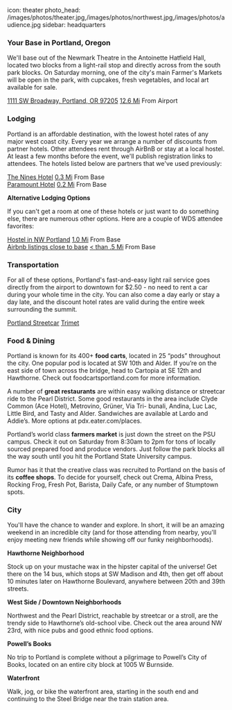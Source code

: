 icon: theater
photo_head: /images/photos/theater.jpg,/images/photos/northwest.jpg,/images/photos/audience.jpg
sidebar: headquarters

<h3>Your Base in Portland, Oregon</h3>
<p>
	We'll base out of the Newmark Theatre in the Antoinette Hatfield Hall, located two blocks from a light-rail stop and directly across from the south park blocks. On Saturday morning, one of the city's main Farmer's Markets will be open in the park, with cupcakes, fresh vegetables, and local art available for sale.
</p>
<div class="place-row">
	<a href="http://www.portland5.com/newmark-theatre">1111 SW Broadway, Portland, OR 97205</a>
	<span>
		<a href="https://goo.gl/maps/4eRdFJeb3Ep" target ="_blank">12.6 Mi</a>
		From Airport
	</span>
</div>
<div class="line-canvas"></div>

<a name="lodging"></a>

<h3 class="side-icon-moon">Lodging</h3>
<p>Portland is an affordable destination, with the lowest hotel rates of any major west coast city. Every year we arrange a number of discounts from partner hotels. Other attendees rent through AirBnB or stay at a local hostel. At least a few months before the event, we'll publish registration links to attendees. The hotels listed below are partners that we've used previously:</p>

<div class="place-row">
	<a href="https://www.starwoodmeeting.com/StarGroupsWeb/res?id=1502128445&key=1E3271B6">The Nines Hotel</a>  
	<span>
		<a href="http://goo.gl/2wmuIP" target ="_blank">0.3 Mi</a>
		From Base
	</span>
</div>
<div class="place-row">
	<a href="https://be.cohores.net/10180?NextPage=index&Nights=1&NumberOfRooms=1&NumberOfAdults=1&Currency=USD&SubSource=361&GroupCode=WDS2015">Paramount Hotel</a> 
	<span>
		<a href="http://goo.gl/WexjC9" target ="_blank">0.2 Mi</a>
		From Base
	</span>
</div>
<p></p>
<b>Alternative Lodging Options</b>

<p>If you can't get a room at one of these hotels or just want to do something else, there are numerous other options. Here are a couple of WDS attendee favorites:</p>

<div class="place-row">
	<a href="http://nwportlandhostel.com/">Hostel in NW Portland</a>
	<span>
		<a href="http://goo.gl/KYEXgc" target ="_blank">1.0 Mi</a>
		From Base
	</span>
</div>
<div class="place-row">
	<a href="http://goo.gl/WKh6oU">Airbnb listings close to base</a>
	<span>
		<a href="http://goo.gl/WKh6oU" target ="_blank">< than .5 Mi</a>
		From Base
	</span>
</div>
<div class="line-canvas"></div>

<a name="transportation"></a>

<h3 class="side-icon-streetcar">Transportation</h3>
<p>For all of these options, Portland's fast-and-easy light rail service goes directly from the airport to downtown for $2.50 - no need to rent a car during your whole time in the city. You can also come a day early or stay a day late, and the discount hotel rates are valid during the entire week surrounding the summit.</p> 
<div class="place-row">
	<a href="http://www.portlandstreetcar.org">Portland Streetcar</a>
	<span>
		<a href="http://www.portlandstreetcar.org/node/4" target ="_blank>Map</a>
	</span>
</div>
<div class="place-row">
	<a href="http://trimet.org">Trimet</a>
	<span>
		<a href="http://ride.trimet.org/?tool=routes#/" target ="_blank>Interactive Map</a>
	</span>
</div>
<div class="line-canvas"></div>

<a name="food-dining"></a>

<h3 class="side-icon-fork">Food &amp; Dining</h3>

Portland is known for its 400+ **food carts**, located in 25 “pods” throughout the city. One popular pod is located at SW 10th and Alder. If you’re on the east side of town across the bridge, head to Cartopia at SE 12th and Hawthorne. Check out foodcartsportland.com for more information.
	
A number of **great restaurants** are within easy walking distance or streetcar ride to the Pearl District. Some good restaurants in the area include Clyde Common (Ace Hotel), Metrovino, Grüner, Via Tri- bunali, Andina, Luc Lac, Little Bird, and Tasty and Alder. Sandwiches are available at Lardo and Addie’s. More options at pdx.eater.com/places.

Portland’s world class **farmers market** is just down the street on the PSU campus. Check it out on Saturday from 8:30am to 2pm for tons of locally sourced prepared food and produce vendors. Just follow the park blocks all the way south until you hit the Portland State University campus.

Rumor has it that the creative class was recruited to Portland on the basis of its **coffee shops**. To decide for yourself, check out Crema, Albina Press, Rocking Frog, Fresh Pot, Barista, Daily Cafe, or any number of Stumptown spots.

<!-- <div class="place-row">
	<a href="http://tastyntasty.com/alder/">Tasty &amp; Alder</a>
	<span>
		<a href="https://goo.gl/maps/xRS6w">0.5 Mi</a>
		From Base
	</span>
</div>
<div class="place-row">
	<a href="http://lardopdx.com">Lardo</a>
	<span>
		<a href="https://goo.gl/maps/Ey2f3">0.5 Mi</a>
		From Base
	</span>
</div>
<div class="place-row">
	<a href="http://khaomangai.com">Nong's Khao Man Gai</a>
	<span>
		<a href="https://goo.gl/maps/WI7yh">0.4 Mi</a>
		From Base
	</span>
</div>
<div class="place-row">
	<a href="http://www.obarestaurant.com">¡Oba!</a>
	<span>
		<a href="https://goo.gl/maps/Ev1ap">0.9 Mi</a>
		From Base
	</span>
</div>
<div class="place-row">
	<a href="http://www.irvingstreetkitchen.com">Irving Street Kitchen</a>
	<span>
		<a href="https://goo.gl/maps/otnbM">1.0 Mi</a>
		From Base
	</span>
</div>
<div class="place-row">
	<a href="http://www.torobravopdx.com">Toro Bravo</a>
	<span>
		<a href="https://goo.gl/maps/6PrQ9">3 Mi</a>
		From Base
	</span>
</div>
-->

<div class="line-canvas"></div>

<a name="city"></a>

<h3 class="side-icon-bridge">City</h3>
<p>
	You'll have the chance to wander and explore. In short, it will be an amazing weekend in an incredible city (and for those attending from nearby, you'll enjoy meeting new friends while showing off our funky neighborhoods).
</p>

**Hawthorne Neighborhood**

Stock up on your mustache wax in the hipster capital of the universe! Get there on the 14 bus, which stops at SW Madison and 4th, then get off about 10 minutes later on Hawthorne Boulevard, anywhere between 20th and 39th streets.

**West Side / Downtown Neighborhoods**

Northwest and the Pearl District, reachable by streetcar or a stroll, are the trendy side to Hawthorne’s old-school vibe. Check out the area around NW 23rd, with nice pubs and good ethnic food options.

**Powell’s Books**

No trip to Portland is complete without a pilgrimage to Powell’s City of Books, located on an entire city block at 1005 W Burnside.

**Waterfront**

Walk, jog, or bike the waterfront area, starting in the south end and continuing to the Steel Bridge near the train station area.

<div class="line-canvas"></div>
